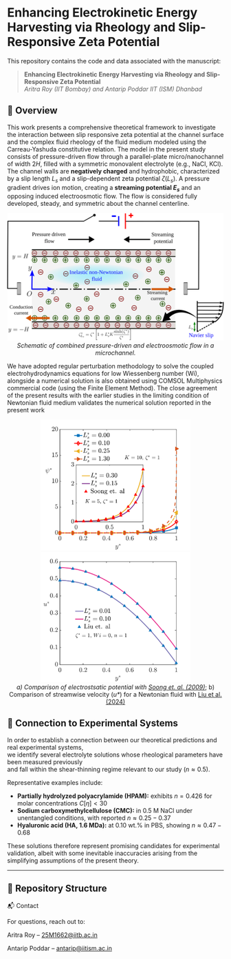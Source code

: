 # Enhancing Electrokinetic Energy Harvesting via Rheology and Slip-Responsive Zeta Potential

This repository contains the code and data associated with the manuscript:

> **Enhancing Electrokinetic Energy Harvesting via Rheology and Slip-Responsive Zeta Potential**  
> *Aritra Roy (IIT Bombay) and Antarip Poddar IIT (ISM)        Dhanbad*  
 

## 📖 Overview

This work presents a comprehensive theoretical framework to investigate the interaction between slip responsive zeta potential at the channel surface and the complex fluid rheology of the fluid medium modeled using the Carreau-Yashuda constitutive relation. The model in the present study consists of pressure-driven flow through a parallel-plate micro/nanochannel of width $2H$, filled with a symmetric monovalent electrolyte (e.g., NaCl, KCl). The channel walls are **negatively charged** and hydrophobic, characterized by a slip length $L_s$ and a slip-dependent zeta potential $\zeta(L_s)$. A pressure gradient drives ion motion, creating a **streaming potential $E_s$** and an opposing induced electroosmotic flow. The flow is considered fully developed, steady, and symmetric about the channel centerline.

<p align="center">
  <img src="figures/drawing.svg" alt="Schematic of pressure-driven electroosmotic flow" width="600"/>
  <br>
  <em>Schematic of combined pressure-driven and electroosmotic flow in a microchannel.</em>
</p>

We have adopted regular perturbation methodology to solve the coupled electrohydrodynamics equations for low Wiessenberg number (Wi), alongside a numerical solution is also obtained using COMSOL Multiphysics commercial code (using the Finite Element Method). The close agreement of the present results with the earlier studies in the limiting condition of Newtonian fluid medium validates the numerical solution reported in the present work

<p align="center">
  <img src="figures/psivalid.svg" alt="Figure 3a" width="350"/>
  <img src="figures/uy_valid.svg" alt="Figure 3b" width="350"/>
  <br>
  <em>a) Comparison of electrostsatic potential with <a href="https://doi.org/10.1007/s10404-009-0536-0">Soong et. al. (2009)</a></em>; b) Comparison of streamwise velocity (<i>u*</i>) for a Newtonian fluid with 
  <a href="https://dx.doi.org/10.1088/1402-4896/ad164f">Liu et al. (2024)</a></em>

</p>


## 🔬 Connection to Experimental Systems

In order to establish a connection between our theoretical predictions and real experimental systems,  
we identify several electrolyte solutions whose rheological parameters have been measured previously  
and fall within the shear-thinning regime relevant to our study ($n \approx 0.5$).  

Representative examples include:

- **Partially hydrolyzed polyacrylamide (HPAM):** exhibits $n = 0.426$ for molar concentrations $C[\eta] < 30$ 
- **Sodium carboxymethylcellulose (CMC):** in 0.5 M NaCl under unentangled conditions, with reported $n \approx 0.25{-}0.37$ 
- **Hyaluronic acid (HA, 1.6 MDa):** at 0.10 wt.% in PBS, showing $n \approx 0.47{-}0.68$ 

These solutions therefore represent promising candidates for experimental validation, albeit with some inevitable inaccuracies arising from the simplifying assumptions of the present theory.

---
## 📂 Repository Structure


📬 Contact

For questions, reach out to:

Aritra Roy – 25M1662@iitb.ac.in

Antarip Poddar – antarip@iitism.ac.in